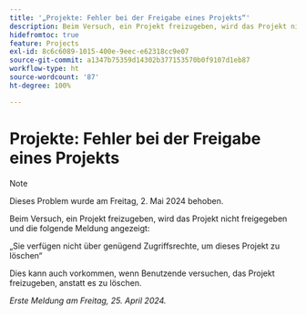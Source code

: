 ```yaml
---
title: '„Projekte: Fehler bei der Freigabe eines Projekts“'
description: Beim Versuch, ein Projekt freizugeben, wird das Projekt nicht freigegeben und es wird eine Meldung angezeigt.
hidefromtoc: true
feature: Projects
exl-id: 8c6c6089-1015-400e-9eec-e62318cc9e07
source-git-commit: a1347b75359d14302b377153570b0f9107d1eb87
workflow-type: ht
source-wordcount: '87'
ht-degree: 100%

---
```


# Projekte: Fehler bei der Freigabe eines Projekts

>[!NOTE]
>
>Dieses Problem wurde am Freitag, 2. Mai 2024 behoben.

Beim Versuch, ein Projekt freizugeben, wird das Projekt nicht freigegeben und die folgende Meldung angezeigt:

„Sie verfügen nicht über genügend Zugriffsrechte, um dieses Projekt zu löschen“

Dies kann auch vorkommen, wenn Benutzende versuchen, das Projekt freizugeben, anstatt es zu löschen.

_Erste Meldung am Freitag, 25. April 2024._
